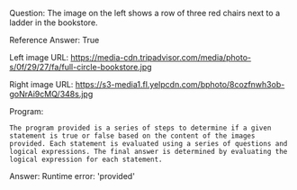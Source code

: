 Question: The image on the left shows a row of three red chairs next to a ladder in the bookstore.

Reference Answer: True

Left image URL: https://media-cdn.tripadvisor.com/media/photo-s/0f/29/27/fa/full-circle-bookstore.jpg

Right image URL: https://s3-media1.fl.yelpcdn.com/bphoto/8cozfnwh3ob-goNrAi9cMQ/348s.jpg

Program:

```
The program provided is a series of steps to determine if a given statement is true or false based on the content of the images provided. Each statement is evaluated using a series of questions and logical expressions. The final answer is determined by evaluating the logical expression for each statement.
```
Answer: Runtime error: 'provided'

